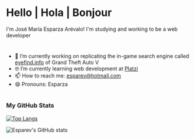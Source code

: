 # Hello | Hola | Bonjour

I'm José María Esparza Arévalo! I'm studying and working to be a web developer

# 

- 🔭 I’m currently working on replicating the in-game search engine called [eyefind.info](https://esparev.github.io/eyefind.info/) of Grand Theft Auto V
- 🤓 I’m currently learning web development at [Platzi](https://www.platzi.com)
- 📫 How to reach me: esparev@hotmail.com
- 😄 Pronouns: Esparza

#

### My GitHub Stats

[![Top Langs](https://github-readme-stats.vercel.app/api/top-langs/?username=esparev&layout=compact&theme=dark)](https://github.com/esparev/github-readme-stats)

![Esparev's GitHub stats](https://github-readme-stats.vercel.app/api?username=esparev&show_icons=true&theme=dark)
